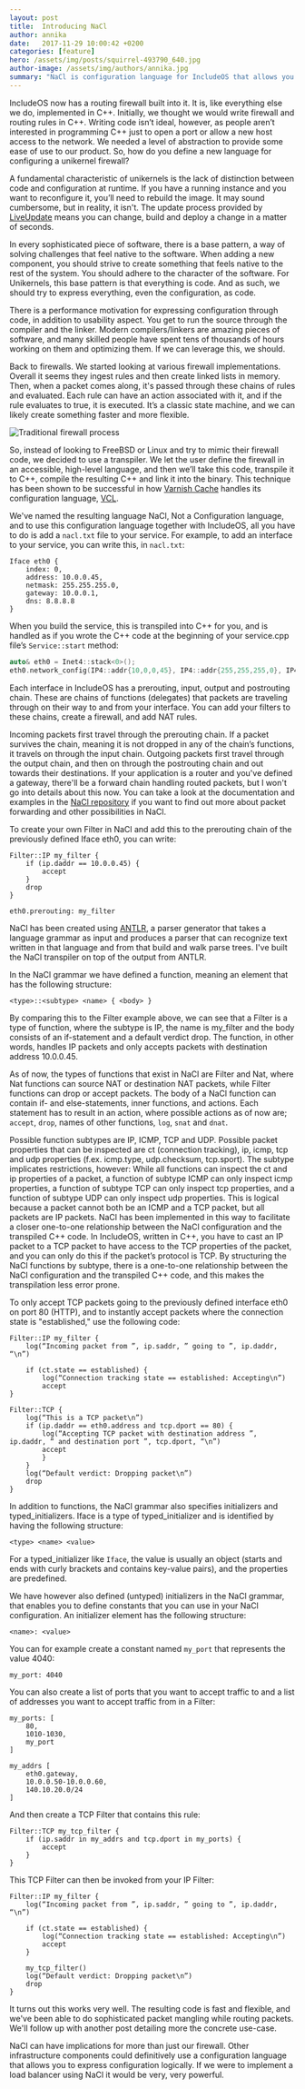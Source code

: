 ```yaml
---
layout: post
title:  Introducing NaCl
author: annika
date:   2017-11-29 10:00:42 +0200
categories: [feature]
hero: /assets/img/posts/squirrel-493790_640.jpg
author-image: /assets/img/authors/annika.jpg
summary: "NaCl is configuration language for IncludeOS that allows you to express firewall rules in a easy and efficient manner."
---
```


IncludeOS now has a routing firewall built into it. It is, like everything else we do, implemented in C++. Initially, we thought we would write firewall and routing rules in C++. Writing code isn’t ideal, however, as people aren’t interested in programming C++ just to open a port or allow a new host access to the network. We needed a level of abstraction to provide some ease of use to our product. So, how do you define a new language for configuring a unikernel firewall?

A fundamental characteristic of unikernels is the lack of distinction between code and configuration at runtime. If you have a running instance and you want to reconfigure it, you’ll need to rebuild the image. It may sound cumbersome, but in reality, it isn't. The update process provided by [LiveUpdate] means you can change, build and deploy a change in a matter of seconds.

In every sophisticated piece of software, there is a base pattern, a way of solving challenges that feel native to the software. When adding a new component, you should strive to create something that feels native to the rest of the system. You should adhere to the character of the software. For Unikernels, this base pattern is that everything is code. And as such, we should try to express everything, even the configuration, as code.

There is a performance motivation for expressing configuration through code, in addition to usability aspect. You get to run the source through the compiler and the linker. Modern compilers/linkers are amazing pieces of software, and many skilled people have spent tens of thousands of hours working on them and optimizing them. If we can leverage this, we should. 

Back to firewalls. We started looking at various firewall implementations. Overall it seems they ingest rules and then create linked lists in memory. Then, when a packet comes along, it's passed through these chains of rules and evaluated. Each rule can have an action associated with it, and if the rule evaluates to true, it is executed. It’s a classic state machine, and we can likely create something faster and more flexible.

![Traditional firewall process]({{site-url}}/assets/img/posts/firewall-trans.png)

So, instead of looking to FreeBSD or Linux and try to mimic their firewall code, we decided to use a transpiler. We let the user define the firewall in an accessible, high-level language, and then we’ll take this code, transpile it to C++, compile the resulting C++ and link it into the binary. This technique has been shown to be successful in how [Varnish Cache] handles its configuration language, [VCL].

We've named the resulting language NaCl, Not a Configuration language, and to use this configuration language together with IncludeOS, all you have to do is add a `nacl.txt` file to your service. For example, to add an interface to your service, you can write this, in `nacl.txt`:

```
Iface eth0 {
    index: 0,
    address: 10.0.0.45,
    netmask: 255.255.255.0,
    gateway: 10.0.0.1,
    dns: 8.8.8.8
}
```

When you build the service, this is transpiled into C++ for you, and is handled as if you wrote the C++ code at the beginning of your service.cpp file’s `Service::start` method:

```cpp
auto& eth0 = Inet4::stack<0>();
eth0.network_config(IP4::addr{10,0,0,45}, IP4::addr{255,255,255,0}, IP4::addr{10,0,0,1}, IP4::addr{8,8,8,8});
```

Each interface in IncludeOS has a prerouting, input, output and postrouting chain. These are chains of functions (delegates) that packets are traveling through on their way to and from your interface. You can add your filters to these chains, create a firewall, and add NAT rules. 

Incoming packets first travel through the prerouting chain. If a packet survives the chain, meaning it is not dropped in any of the chain’s functions, it travels on through the input chain. Outgoing packets first travel through the output chain, and then on through the postrouting chain and out towards their destinations. If your application is a router and you've defined a gateway,  there'll be a forward chain handling routed packets, but I won't go into details about this now. You can take a look at the documentation and examples in the [NaCl repository](https://github.com/includeos/NaCl) if you want to find out more about packet forwarding and other possibilities in NaCl.

To create your own Filter in NaCl and add this to the prerouting chain of the previously defined Iface eth0, you can write:

```
Filter::IP my_filter {
    if (ip.daddr == 10.0.0.45) {
        accept
    }
    drop
}

eth0.prerouting: my_filter
```

NaCl has been created using [ANTLR], a parser generator that takes a language grammar as input and produces a parser that can recognize text written in that language and from that build and walk parse trees. I've built the NaCl transpiler on top of the output from ANTLR.

In the NaCl grammar we have defined a function, meaning an element that has the following structure:

```
<type>::<subtype> <name> { <body> }
```

By comparing this to the Filter example above, we can see that a Filter is a type of function, where the subtype is IP, the name is my_filter and the body consists of an if-statement and a default verdict drop. The function, in other words, handles IP packets and only accepts packets with destination address 10.0.0.45.

As of now, the types of functions that exist in NaCl are Filter and Nat, where Nat functions can source NAT or destination NAT packets, while Filter functions can drop or accept packets. The body of a NaCl function can contain if- and else-statements, inner functions, and actions. Each statement has to result in an action, where possible actions as of now are; `accept`, `drop`, names of other functions, `log`, `snat` and `dnat`.

Possible function subtypes are IP, ICMP, TCP and UDP. Possible packet properties that can be inspected are ct (connection tracking), ip, icmp, tcp and udp properties (f.ex. icmp.type, udp.checksum, tcp.sport). The subtype implicates restrictions, however: While all functions can inspect the ct and ip properties of a packet, a function of subtype ICMP can only inspect icmp properties, a function of subtype TCP can only inspect tcp properties, and a function of subtype UDP can only inspect udp properties. This is logical because a packet cannot both be an ICMP and a TCP packet, but all packets are IP packets. NaCl has been implemented in this way to facilitate a closer one-to-one relationship between the NaCl configuration and the transpiled C++ code. In IncludeOS, written in C++, you have to cast an IP packet to a TCP packet to have access to the TCP properties of the packet, and you can only do this if the packet’s protocol is TCP. By structuring the NaCl functions by subtype, there is a one-to-one relationship between the NaCl configuration and the transpiled C++ code, and this makes the transpilation less error prone.

To only accept TCP packets going to the previously defined interface eth0 on port 80 (HTTP), and to instantly accept packets where the connection state is "established," use the following code:

```
Filter::IP my_filter {
    log(“Incoming packet from ”, ip.saddr, ” going to ”, ip.daddr, “\n”)

    if (ct.state == established) {
        log(“Connection tracking state == established: Accepting\n”)
        accept
}

Filter::TCP {
    log(“This is a TCP packet\n”)
    if (ip.daddr == eth0.address and tcp.dport == 80) {
        log(“Accepting TCP packet with destination address ”, ip.daddr, “ and destination port ”, tcp.dport, “\n”)
        accept
		}
	}
    log(“Default verdict: Dropping packet\n”)
	drop
}
```

In addition to functions, the NaCl grammar also specifies initializers and typed_initializers. Iface is a type of typed_initializer and is identified by having the following structure:

```
<type> <name> <value>
```

For a typed_initializer like `Iface`, the value is usually an object (starts and ends with curly brackets and contains key-value pairs), and the properties are predefined.

We have however also defined (untyped) initializers in the NaCl grammar, that enables you to define constants that you can use in your NaCl configuration. An initializer element has the following structure:

```
<name>: <value>
```

You can for example create a constant named `my_port` that represents the value 4040:

```
my_port: 4040
```

You can also create a list of ports that you want to accept traffic to and a list of addresses you want to accept traffic from in a Filter:

```
my_ports: [
    80,
	1010-1030,
	my_port
]

my_addrs [
    eth0.gateway,
	10.0.0.50-10.0.0.60,
	140.10.20.0/24
]
```

And then create a TCP Filter that contains this rule:

```
Filter::TCP my_tcp_filter {
    if (ip.saddr in my_addrs and tcp.dport in my_ports) {
        accept
	}
}
```

This TCP Filter can then be invoked from your IP Filter:

```
Filter::IP my_filter {
    log(“Incoming packet from ”, ip.saddr, ” going to ”, ip.daddr, “\n”)

    if (ct.state == established) {
        log(“Connection tracking state == established: Accepting\n”)
        accept
	}

    my_tcp_filter()
    log(“Default verdict: Dropping packet\n”)
	drop
}
```

It turns out this works very well. The resulting code is fast and flexible, and we've been able to do sophisticated packet mangling while routing packets. We'll follow up with another post detailing more the concrete use-case.

NaCl can have implications for more than just our firewall. Other infrastructure components could definitively use a configuration language that allows you to express configuration logically. If we were to implement a load balancer using NaCl it would be very, very powerful.


[ANTLR]: http://www.antlr.org/
[LiveUpdate]: /blog/2017/liveupdate.html
[Varnish Cache]: http://www.varnish-cache.org/
[VCL]: https://www.varnish-software.com/glossary/what-is-vcl/
